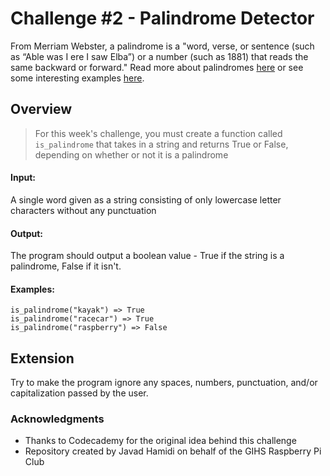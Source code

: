 # Challenge #2 - Palindrome Detector

From Merriam Webster, a palindrome is a "word, verse, or sentence (such as “Able was I ere I saw Elba”) or a number (such as 1881) that reads the same backward or forward."  Read more about palindromes [here](https://en.wikipedia.org/wiki/Palindrome) or see some interesting examples [here](http://examples.yourdictionary.com/palindrome-examples.html).

## Overview
> For this week's challenge, you must create a function called `is_palindrome` that takes in a string and returns True or False, depending on whether or not it is a palindrome

#### Input:
A single word given as a string consisting of only lowercase letter characters without any punctuation

#### Output:
The program should output a boolean value - True if the string is a palindrome, False if it isn't.

#### Examples:
```
is_palindrome("kayak") => True
is_palindrome("racecar") => True
is_palindrome("raspberry") => False
```

## Extension
Try to make the program ignore any spaces, numbers, punctuation, and/or capitalization passed by the user.

### Acknowledgments
* Thanks to Codecademy for the original idea behind this challenge
* Repository created by Javad Hamidi on behalf of the GIHS Raspberry Pi Club
